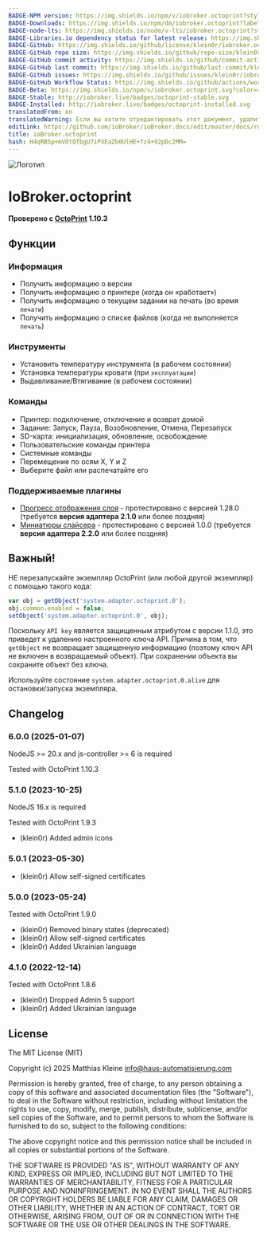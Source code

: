 ```yaml
---
BADGE-NPM version: https://img.shields.io/npm/v/iobroker.octoprint?style=flat-square
BADGE-Downloads: https://img.shields.io/npm/dm/iobroker.octoprint?label=npm%20downloads&style=flat-square
BADGE-node-lts: https://img.shields.io/node/v-lts/iobroker.octoprint?style=flat-square
BADGE-Libraries.io dependency status for latest release: https://img.shields.io/librariesio/release/npm/iobroker.octoprint?label=npm%20dependencies&style=flat-square
BADGE-GitHub: https://img.shields.io/github/license/klein0r/iobroker.octoprint?style=flat-square
BADGE-GitHub repo size: https://img.shields.io/github/repo-size/klein0r/iobroker.octoprint?logo=github&style=flat-square
BADGE-GitHub commit activity: https://img.shields.io/github/commit-activity/m/klein0r/iobroker.octoprint?logo=github&style=flat-square
BADGE-GitHub last commit: https://img.shields.io/github/last-commit/klein0r/iobroker.octoprint?logo=github&style=flat-square
BADGE-GitHub issues: https://img.shields.io/github/issues/klein0r/iobroker.octoprint?logo=github&style=flat-square
BADGE-GitHub Workflow Status: https://img.shields.io/github/actions/workflow/status/klein0r/iobroker.octoprint/test-and-release.yml?branch=master&logo=github&style=flat-square
BADGE-Beta: https://img.shields.io/npm/v/iobroker.octoprint.svg?color=red&label=beta
BADGE-Stable: http://iobroker.live/badges/octoprint-stable.svg
BADGE-Installed: http://iobroker.live/badges/octoprint-installed.svg
translatedFrom: en
translatedWarning: Если вы хотите отредактировать этот документ, удалите поле «translationFrom», в противном случае этот документ будет снова автоматически переведен
editLink: https://github.com/ioBroker/ioBroker.docs/edit/master/docs/ru/adapterref/iobroker.octoprint/README.md
title: ioBroker.octoprint
hash: H4qRBSp+mVOtQTbgU7iPXEaZb0UlHE+fz4+92pDc2MM=
---
```

![Логотип](../../../en/admin/octoprint.png)

# IoBroker.octoprint
**Проверено с [OctoPrint](https://github.com/OctoPrint/OctoPrint/releases) 1.10.3**

## Функции
### Информация
- Получить информацию о версии
- Получить информацию о принтере (когда он «работает»)
- Получить информацию о текущем задании на печать (во время ``печати``)
- Получить информацию о списке файлов (когда не выполняется ``печать``)

### Инструменты
- Установить температуру инструмента (в рабочем состоянии)
- Установка температуры кровати (при ``эксплуатации``)
- Выдавливание/Втягивание (в рабочем состоянии)

### Команды
- Принтер: подключение, отключение и возврат домой
- Задание: Запуск, Пауза, Возобновление, Отмена, Перезапуск
- SD-карта: инициализация, обновление, освобождение
- Пользовательские команды принтера
- Системные команды
- Перемещение по осям X, Y и Z
- Выберите файл или распечатайте его

### Поддерживаемые плагины
- [Прогресс отображения слоя](https://github.com/OllisGit/OctoPrint-DisplayLayerProgress) - протестировано с версией 1.28.0 (требуется **версия адаптера 2.1.0** или более поздняя)
- [Миниатюры слайсера](https://github.com/jneilliii/OctoPrint-PrusaSlicerThumbnails) - протестировано с версией 1.0.0 (требуется **версия адаптера 2.2.0** или более поздняя)

## Важный!
НЕ перезапускайте экземпляр OctoPrint (или любой другой экземпляр) с помощью такого кода:

```javascript
var obj = getObject('system.adapter.octoprint.0');
obj.common.enabled = false;
setObject('system.adapter.octoprint.0', obj);
```

Поскольку `API key` является защищенным атрибутом с версии 1.1.0, это приведет к удалению настроенного ключа API. Причина в том, что `getObject` не возвращает защищенную информацию (поэтому ключ API не включен в возвращаемый объект). При сохранении объекта вы сохраните объект без ключа.

Используйте состояние `system.adapter.octoprint.0.alive` для остановки/запуска экземпляра.

## Changelog

<!--
  Placeholder for the next version (at the beginning of the line):
  ### **WORK IN PROGRESS**
-->
### 6.0.0 (2025-01-07)

NodeJS >= 20.x and js-controller >= 6 is required

Tested with OctoPrint 1.10.3

### 5.1.0 (2023-10-25)

NodeJS 16.x is required

Tested with OctoPrint 1.9.3

* (klein0r) Added admin icons

### 5.0.1 (2023-05-30)

* (klein0r) Allow self-signed certificates

### 5.0.0 (2023-05-24)

Tested with OctoPrint 1.9.0

* (klein0r) Removed binary states (deprecated)
* (klein0r) Allow self-signed certificates
* (klein0r) Added Ukrainian language

### 4.1.0 (2022-12-14)

Tested with OctoPrint 1.8.6

* (klein0r) Dropped Admin 5 support
* (klein0r) Added Ukrainian language

## License

The MIT License (MIT)

Copyright (c) 2025 Matthias Kleine <info@haus-automatisierung.com>

Permission is hereby granted, free of charge, to any person obtaining a copy
of this software and associated documentation files (the "Software"), to deal
in the Software without restriction, including without limitation the rights
to use, copy, modify, merge, publish, distribute, sublicense, and/or sell
copies of the Software, and to permit persons to whom the Software is
furnished to do so, subject to the following conditions:

The above copyright notice and this permission notice shall be included in
all copies or substantial portions of the Software.

THE SOFTWARE IS PROVIDED "AS IS", WITHOUT WARRANTY OF ANY KIND, EXPRESS OR
IMPLIED, INCLUDING BUT NOT LIMITED TO THE WARRANTIES OF MERCHANTABILITY,
FITNESS FOR A PARTICULAR PURPOSE AND NONINFRINGEMENT. IN NO EVENT SHALL THE
AUTHORS OR COPYRIGHT HOLDERS BE LIABLE FOR ANY CLAIM, DAMAGES OR OTHER
LIABILITY, WHETHER IN AN ACTION OF CONTRACT, TORT OR OTHERWISE, ARISING FROM,
OUT OF OR IN CONNECTION WITH THE SOFTWARE OR THE USE OR OTHER DEALINGS IN
THE SOFTWARE.
